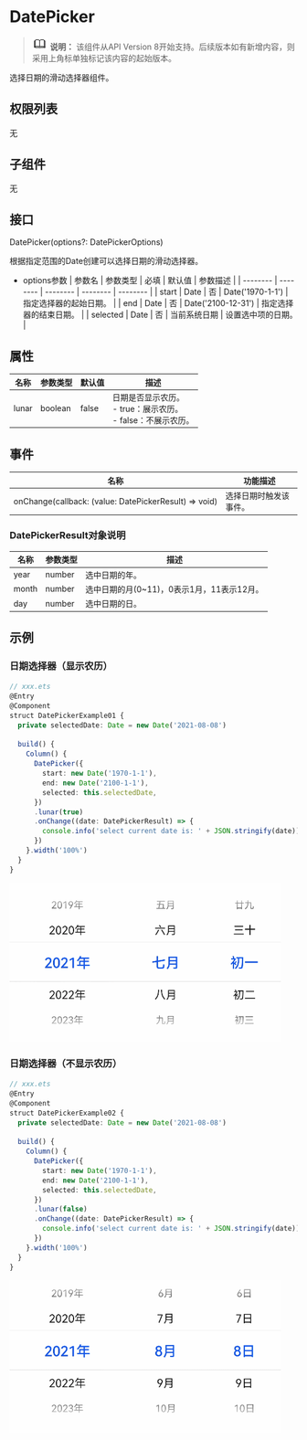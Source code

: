 # DatePicker

> ![icon-note.gif](public_sys-resources/icon-note.gif) **说明：**
> 该组件从API Version 8开始支持。后续版本如有新增内容，则采用上角标单独标记该内容的起始版本。


选择日期的滑动选择器组件。


## 权限列表

无


## 子组件

无


## 接口

DatePicker(options?: DatePickerOptions)

根据指定范围的Date创建可以选择日期的滑动选择器。

- options参数
  | 参数名 | 参数类型 | 必填 | 默认值 | 参数描述 |
  | -------- | -------- | -------- | -------- | -------- |
  | start | Date | 否 | Date('1970-1-1') | 指定选择器的起始日期。 |
  | end | Date | 否 | Date('2100-12-31') | 指定选择器的结束日期。 |
  | selected | Date | 否 | 当前系统日期 | 设置选中项的日期。 |


## 属性

| 名称 | 参数类型 | 默认值 | 描述 | 
| -------- | -------- | -------- | -------- |
| lunar | boolean | false | 日期是否显示农历。<br/>-&nbsp;true：展示农历。<br/>-&nbsp;false：不展示农历。 | 


## 事件

| 名称 | 功能描述 | 
| -------- | -------- | 
| onChange(callback:&nbsp;(value:&nbsp;DatePickerResult)&nbsp;=&gt;&nbsp;void) | 选择日期时触发该事件。 | 

### DatePickerResult对象说明
  | 名称 | 参数类型 | 描述 | 
  | -------- | -------- | -------- |
  | year | number | 选中日期的年。 | 
  | month | number | 选中日期的月(0~11)，0表示1月，11表示12月。 | 
  | day | number | 选中日期的日。 | 


## 示例


### 日期选择器（显示农历）

```ts
// xxx.ets
@Entry
@Component
struct DatePickerExample01 {
  private selectedDate: Date = new Date('2021-08-08')

  build() {
    Column() {
      DatePicker({
        start: new Date('1970-1-1'),
        end: new Date('2100-1-1'),
        selected: this.selectedDate,
      })
      .lunar(true)
      .onChange((date: DatePickerResult) => {
        console.info('select current date is: ' + JSON.stringify(date))
      })
    }.width('100%')
  }
}
```

![zh-cn_image_0000001251279761](figures/zh-cn_image_0000001251279761.gif)


### 日期选择器（不显示农历）

```ts
// xxx.ets
@Entry
@Component
struct DatePickerExample02 {
  private selectedDate: Date = new Date('2021-08-08')

  build() {
    Column() {
      DatePicker({
        start: new Date('1970-1-1'),
        end: new Date('2100-1-1'),
        selected: this.selectedDate,
      })
      .lunar(false)
      .onChange((date: DatePickerResult) => {
        console.info('select current date is: ' + JSON.stringify(date))
      })
    }.width('100%')
  }
}
```

![zh-cn_image_0000001251092975](figures/zh-cn_image_0000001251092975.gif)

